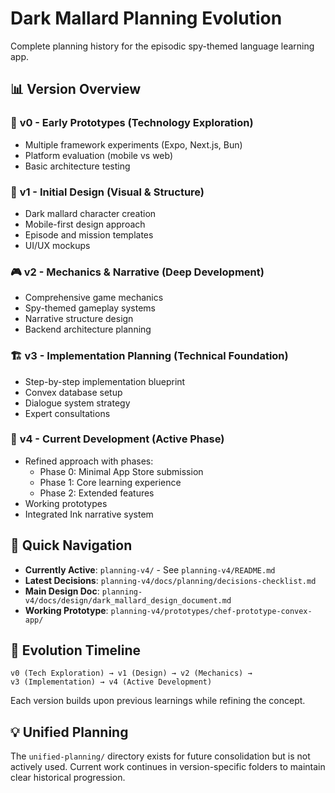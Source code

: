 # Dark Mallard Planning Evolution

Complete planning history for the episodic spy-themed language learning app.

## 📊 Version Overview

### 🔧 **v0 - Early Prototypes** (Technology Exploration)

- Multiple framework experiments (Expo, Next.js, Bun)
- Platform evaluation (mobile vs web)
- Basic architecture testing

### 🎨 **v1 - Initial Design** (Visual & Structure)

- Dark mallard character creation
- Mobile-first design approach
- Episode and mission templates
- UI/UX mockups

### 🎮 **v2 - Mechanics & Narrative** (Deep Development)

- Comprehensive game mechanics
- Spy-themed gameplay systems
- Narrative structure design
- Backend architecture planning

### 🏗️ **v3 - Implementation Planning** (Technical Foundation)

- Step-by-step implementation blueprint
- Convex database setup
- Dialogue system strategy
- Expert consultations

### 🚀 **v4 - Current Development** (Active Phase)

- Refined approach with phases:
  - Phase 0: Minimal App Store submission
  - Phase 1: Core learning experience
  - Phase 2: Extended features
- Working prototypes
- Integrated Ink narrative system

## 🎯 Quick Navigation

- **Currently Active**: `planning-v4/` - See `planning-v4/README.md`
- **Latest Decisions**: `planning-v4/docs/planning/decisions-checklist.md`
- **Main Design Doc**: `planning-v4/docs/design/dark_mallard_design_document.md`
- **Working Prototype**: `planning-v4/prototypes/chef-prototype-convex-app/`

## 🔄 Evolution Timeline

```text
v0 (Tech Exploration) → v1 (Design) → v2 (Mechanics) → 
v3 (Implementation) → v4 (Active Development)
```

Each version builds upon previous learnings while refining the concept.

## 💡 Unified Planning

The `unified-planning/` directory exists for future consolidation but is not
actively used. Current work continues in version-specific folders to maintain
clear historical progression.
